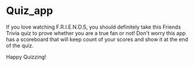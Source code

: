 # Quiz_app
If you love watching F.R.I.E.N.D.S, you should definitely take this Friends Trivia quiz to prove whether you are a true fan or not! 
Don't worry this app has a scoreboard that will keep count of your scores and show it at the end of the quiz.

Happy Quizzing! 

